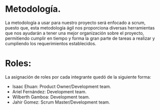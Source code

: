 # Metodología.
La metodología a usar para nuestro proyecto será enfocado a scrum, puesto que, esta metodología ágil nos proporciona diversas herramientas que nos ayudarán a tener una mejor organización sobre el proyecto, permitiendo cumplir en tiempo y forma la gran parte de tareas a realizar y cumpliendo los requerimientos establecidos.

# Roles:
La asignación de roles por cada integrante quedó de la siguiente forma:

- Isaac Ehuan: Product Owner/Development team.
- Ariel Fernández: Development team.
- Wilberth Gamboa: Development team.
- Jahir Gomez: Scrum Master/Development team.
